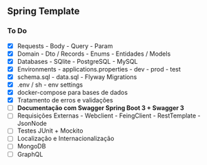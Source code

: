 ## Spring Template

### To Do
- [x] Requests - Body - Query - Param
- [x] Domain - Dto / Records - Enums - Entidades / Models
- [x] Databases - SQlite - PostgreSQL - MySQL
- [x] Environments - applications.properties - dev - prod - test
- [x] schema.sql - data.sql - Flyway Migrations
- [x] .env / sh - env settings
- [x] docker-compose para bases de dados
- [x] Tratamento de erros e validações
- [ ] **Documentação com Swagger Spring Boot 3 + Swagger 3**
- [ ] Requisições Externas - Webclient - FeingClient - RestTemplate - JsonNode
- [ ] Testes JUnit + Mockito
- [ ] Localização e Internacionalização
- [ ] MongoDB
- [ ] GraphQL
